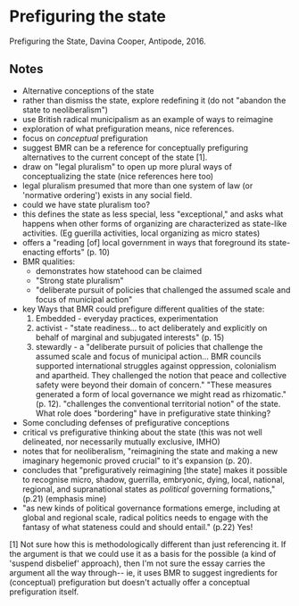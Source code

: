 # Prefiguring the state

Prefiguring the State, Davina Cooper, Antipode, 2016. 

## Notes

* Alternative conceptions of the state 
* rather than dismiss the state, explore redefining it (do not "abandon the state to neoliberalism")
* use British radical municipalism as an example of ways to reimagine
* exploration of what prefiguration means, nice references. 
* focus on _conceptual_ prefiguration
* suggest BMR can be a reference for conceptually prefiguring alternatives to the current concept of the state [1]. 
* draw on "legal pluralism" to open up more plural ways of conceptualizing the state (nice references here too)
* legal pluralism presumed that more than one system of law (or 'normative ordering') exists in any social field. 
* could we have state pluralism too?
* this defines the state as less special, less "exceptional," and asks what happens when other forms of organizing are characterized as state-like activities. (Eg guerilla activities, local organizing as micro states)
* offers a "reading [of] local government in ways that foreground its state-enacting efforts" (p. 10)
* BMR qualities:
    * demonstrates how statehood can be claimed 
    * "Strong state pluralism"
    * "deliberate pursuit of policies that challenged the assumed scale and focus of municipal action"
* key Ways that BMR could prefigure different qualities of the state:
    1. Embedded - everyday practices, experimentation
    2. activist - "state readiness... to act deliberately and explicitly on behalf of marginal and subjugated interests" (p. 15)
    3. stewardly - a "deliberate pursuit of policies that challenge the assumed scale and focus of municipal action... BMR councils supported international struggles against oppression, colonialism and apartheid. They challenged the notion that peace and collective safety were beyond their domain of concern." "These measures generated a form of local governance we might read as rhizomatic." (p. 12).  "challenges the conventional territorial notion" of the state. What role does "bordering" have in prefigurative state thinking?
* Some concluding defenses of prefigurative conceptions
* critical vs prefigurative thinking about the state (this was not well delineated, nor necessarily mutually exclusive, IMHO) 
* notes that for neoliberalism, "reimagining the state and making a new imaginary hegemonic proved crucial" to it's expansion (p. 20). 
* concludes that "prefiguratively reimagining [the state] makes it possible to recognise micro, shadow, guerrilla, embryonic, dying, local, national, regional, and supranational states as *political* governing formations," (p.21) (emphasis mine)
* "as new kinds of political governance formations emerge, including at global and regional scale, radical politics needs to engage with the fantasy of what stateness could and should entail." (p.22) Yes!


[1] Not sure how this is methodologically different than just referencing it. If the argument is that we could use it as a basis for the possible (a kind of 'suspend disbelief' approach), then I'm not sure the essay carries the argument all the way through-- ie, it uses BMR to suggest ingredients for (conceptual) prefiguration but doesn't actually offer a conceptual prefiguration itself. 



